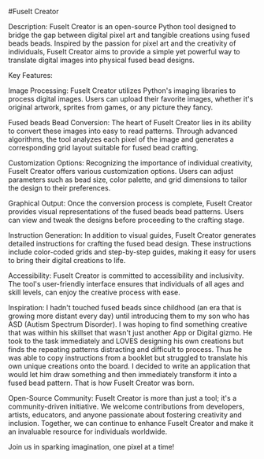 #FuseIt Creator

Description:
FuseIt Creator is an open-source Python tool designed to bridge the gap between digital pixel art and tangible creations using fused beads beads. Inspired by the passion for pixel art and the creativity of individuals, FuseIt Creator aims to provide a simple yet powerful way to translate digital images into physical fused bead designs.

Key Features:

Image Processing: FuseIt Creator utilizes Python's imaging libraries to process digital images. Users can upload their favorite images, whether it's original artwork, sprites from games, or any picture they fancy.

Fused beads Bead Conversion: The heart of FuseIt Creator lies in its ability to convert these images into easy to read patterns. Through advanced algorithms, the tool analyzes each pixel of the image and generates a corresponding grid layout suitable for fused bead crafting.

Customization Options: Recognizing the importance of individual creativity, FuseIt Creator offers various customization options. Users can adjust parameters such as bead size, color palette, and grid dimensions to tailor the design to their preferences.

Graphical Output: Once the conversion process is complete, FuseIt Creator provides visual representations of the fused beads bead patterns. Users can view and tweak the designs before proceeding to the crafting stage.

Instruction Generation: In addition to visual guides, FuseIt Creator generates detailed instructions for crafting the fused bead design. These instructions include color-coded grids and step-by-step guides, making it easy for users to bring their digital creations to life.

Accessibility: FuseIt Creator is committed to accessibility and inclusivity. The tool's user-friendly interface ensures that individuals of all ages and skill levels, can enjoy the creative process with ease.

Inspiration:
I hadn't touched fused beads since childhood (an era that is growing more distant every day) until introducing them to my son who has ASD (Autism Spectrum Disorder). I was hoping to find something creative that was within his skillset that wasn't just another App or Digital gizmo. He took to the task immediately and LOVES designing his own creations but finds the repeating patterns distracting and difficult to process. Thus he was able to copy instructions from a booklet but struggled to translate his own unique creations onto the board. I decided to write an application that would let him draw something and then immediately transform it into a fused bead pattern. That is how FuseIt Creator was born.

Open-Source Community:
FuseIt Creator is more than just a tool; it's a community-driven initiative. We welcome contributions from developers, artists, educators, and anyone passionate about fostering creativity and inclusion. Together, we can continue to enhance FuseIt Creator and make it an invaluable resource for individuals worldwide.

Join us in sparking imagination, one pixel at a time!
